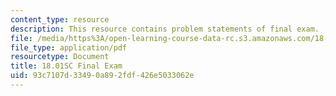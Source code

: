 ```yaml
---
content_type: resource
description: This resource contains problem statements of final exam.
file: /media/https%3A/open-learning-course-data-rc.s3.amazonaws.com/18-01sc-single-variable-calculus-fall-2010/93c7107d33490a892fdf426e5033062e_MIT18_01SCF10_final.pdf
file_type: application/pdf
resourcetype: Document
title: 18.01SC Final Exam
uid: 93c7107d-3349-0a89-2fdf-426e5033062e
---
```

